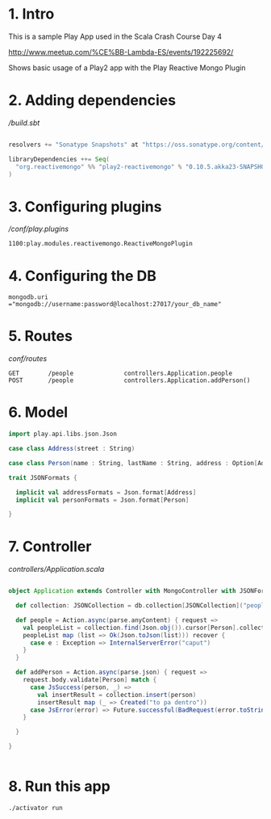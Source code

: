 # 1. Intro

This is a sample Play App used in the Scala Crash Course Day 4

http://www.meetup.com/%CE%BB-Lambda-ES/events/192225692/

Shows basic usage of a Play2 app with the Play Reactive Mongo Plugin

# 2. Adding dependencies

*/build.sbt*
```scala

resolvers += "Sonatype Snapshots" at "https://oss.sonatype.org/content/repositories/snapshots/"

libraryDependencies ++= Seq(
  "org.reactivemongo" %% "play2-reactivemongo" % "0.10.5.akka23-SNAPSHOT"
)

```

# 3. Configuring plugins

*/conf/play.plugins*

```
1100:play.modules.reactivemongo.ReactiveMongoPlugin
```

# 4. Configuring the DB

```
mongodb.uri ="mongodb://username:password@localhost:27017/your_db_name"
```

# 5. Routes

*conf/routes*
```routes
GET        /people              controllers.Application.people
POST       /people              controllers.Application.addPerson()
```

# 6. Model

```scala
import play.api.libs.json.Json

case class Address(street : String)

case class Person(name : String, lastName : String, address : Option[Address] = None)

trait JSONFormats {

  implicit val addressFormats = Json.format[Address]
  implicit val personFormats = Json.format[Person]

}
```

# 7. Controller

*controllers/Application.scala*
```scala

object Application extends Controller with MongoController with JSONFormats {

  def collection: JSONCollection = db.collection[JSONCollection]("people")

  def people = Action.async(parse.anyContent) { request =>
    val peopleList = collection.find(Json.obj()).cursor[Person].collect[List](upTo = 100, stopOnError = true)
    peopleList map (list => Ok(Json.toJson(list))) recover {
      case e : Exception => InternalServerError("caput")
    }
  }

  def addPerson = Action.async(parse.json) { request =>
    request.body.validate[Person] match {
      case JsSuccess(person, _) =>
        val insertResult = collection.insert(person)
        insertResult map (_ => Created("to pa dentro"))
      case JsError(error) => Future.successful(BadRequest(error.toString()))
    }

  }

}
  
```

# 8. Run this app

```sh
./activator run
```